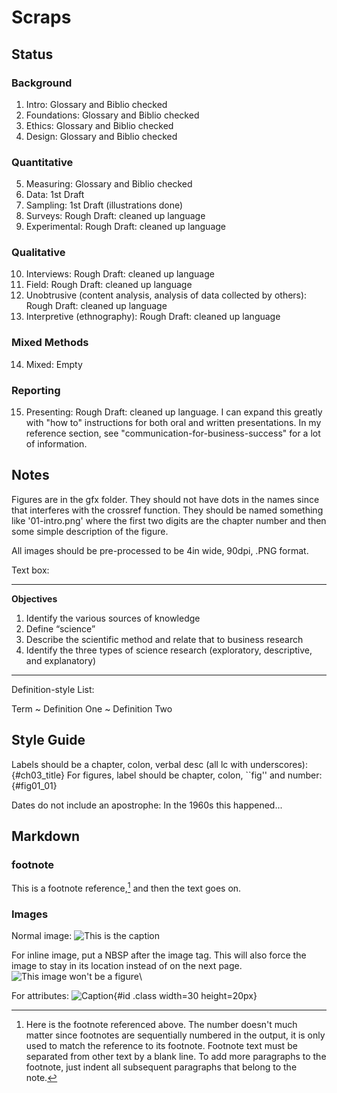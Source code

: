 # Scraps

## Status
### Background
1. Intro: Glossary and Biblio checked 
2. Foundations: Glossary and Biblio checked
3. Ethics: Glossary and Biblio checked
4. Design: Glossary and Biblio checked

### Quantitative
5. Measuring: Glossary and Biblio checked
6. Data: 1st Draft
7. Sampling: 1st Draft (illustrations done)
8. Surveys: Rough Draft: cleaned up language
9. Experimental: Rough Draft: cleaned up language

### Qualitative
10. Interviews: Rough Draft: cleaned up language
11. Field: Rough Draft: cleaned up language
12. Unobtrusive (content analysis, analysis of data collected by others): Rough Draft: cleaned up language
13. Interpretive (ethnography): Rough Draft: cleaned up language

### Mixed Methods
14. Mixed: Empty 

### Reporting
15. Presenting: Rough Draft: cleaned up language. I can expand this greatly with "how to" instructions for both oral and written presentations. In my reference section, see "communication-for-business-success" for a lot of information.

## Notes
Figures are in the gfx folder. They should not have dots in the names since that interferes with the crossref function. They should be named something like '01-intro.png' where the first two digits are the chapter number and then some simple description of the figure.

All images should be pre-processed to be 4in wide, 90dpi, .PNG format.

Text box:

---

**Objectives**

1. Identify the various sources of knowledge
1. Define “science”
1. Describe the scientific method and relate that to business research
1. Identify the three types of science research (exploratory, descriptive, and explanatory)

---

Definition-style List:

Term
~ Definition One
~ Definition Two


## Style Guide

Labels should be a chapter, colon, verbal desc (all lc with underscores): {#ch03_title}
For figures, label should be chapter, colon, ``fig'' and number: {#fig01_01}

Dates do not include an apostrophe: In the 1960s this happened...

## Markdown

### footnote

This is a footnote reference,[^1] and then the text goes on.

[^1]: Here is the footnote referenced above. The number doesn't much matter since footnotes are sequentially numbered in the output, it is only used to match the reference to its footnote. Footnote text must be separated from other text by a blank line. To add more paragraphs to the footnote, just indent all subsequent paragraphs that belong to the note. 

### Images
Normal image:
![This is the caption](gfx/image.png)

For inline image, put a NBSP after the image tag. This will also force the image to stay in its location instead of on the next page.
![This image won't be a figure](gfx/image.png)\

For attributes:
![Caption](gfx/image.png){#id .class width=30 height=20px}


